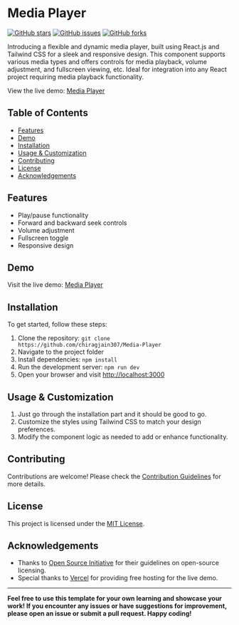 # Media Player

[![GitHub stars](https://img.shields.io/github/stars/chiragjain307/Media-Player)](https://github.com/chiragjain307/Media-Player/stargazers)
[![GitHub issues](https://img.shields.io/github/issues/chiragjain307/Media-Player)](https://github.com/chiragjain307/Media-Player)
[![GitHub forks](https://img.shields.io/github/forks/chiragjain307/Media-Player)](https://github.com/chiragjain307/Media-Player/network)

Introducing a flexible and dynamic media player, built using React.js and Tailwind CSS for a sleek and responsive design. This component supports various media types and offers controls for media playback, volume adjustment, and fullscreen viewing, etc. Ideal for integration into any React project requiring media playback functionality.

View the live demo: [Media Player](https://media-player-pro.vercel.app)


## Table of Contents

- [Features](#features)
- [Demo](#demo)
- [Installation](#installation)
- [Usage & Customization](#usage&customization)
- [Contributing](#contributing)
- [License](#license)
- [Acknowledgements](#acknowledgements)

## Features

- Play/pause functionality
- Forward and backward seek controls
- Volume adjustment
- Fullscreen toggle
- Responsive design

## Demo

Visit the live demo: [Media Player](https://media-player-pro.vercel.app)

## Installation

To get started, follow these steps:

1. Clone the repository: `git clone https://github.com/chiragjain307/Media-Player`
2. Navigate to the project folder
3. Install dependencies: `npm install`
4. Run the development server: `npm run dev`
5. Open your browser and visit [http://localhost:3000](http://localhost:3000)

## Usage & Customization

1. Just go through the installation part and it should be good to go.
2. Customize the styles using Tailwind CSS to match your design preferences.
3. Modify the component logic as needed to add or enhance functionality.


## Contributing

Contributions are welcome! Please check the [Contribution Guidelines](Contribution.md) for more details.

## License

This project is licensed under the [MIT License](License).

## Acknowledgements

- Thanks to [Open Source Initiative](https://opensource.org/) for their guidelines on open-source licensing.
- Special thanks to [Vercel](https://vercel.com/) for providing free hosting for the live demo.

---

**Feel free to use this template for your own learning and showcase your work! If you encounter any issues or have suggestions for improvement, please open an issue or submit a pull request. Happy coding!**